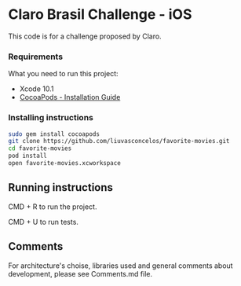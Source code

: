 # Claro Brasil Challenge - iOS

This code is for a challenge proposed by Claro.

### Requirements

What you need to run this project:

* Xcode 10.1
* [CocoaPods - Installation Guide](https://guides.cocoapods.org/using/getting-started.html)

### Installing instructions

```bash
sudo gem install cocoapods
git clone https://github.com/liuvasconcelos/favorite-movies.git
cd favorite-movies
pod install
open favorite-movies.xcworkspace
```

## Running instructions

CMD + R to run the project.

CMD + U to run tests.

## Comments
 
For architecture's choise, libraries used and general comments about development, please see Comments.md file.
